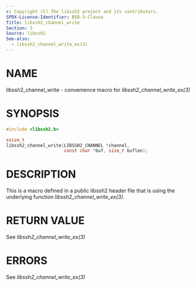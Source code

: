 ```yaml
---
c: Copyright (C) The libssh2 project and its contributors.
SPDX-License-Identifier: BSD-3-Clause
Title: libssh2_channel_write
Section: 3
Source: libssh2
See-also:
  - libssh2_channel_write_ex(3)
---
```


# NAME

libssh2_channel_write - convenience macro for *libssh2_channel_write_ex(3)*

# SYNOPSIS

~~~c
#include <libssh2.h>

ssize_t
libssh2_channel_write(LIBSSH2_CHANNEL *channel,
                      const char *buf, size_t buflen);
~~~

# DESCRIPTION

This is a macro defined in a public libssh2 header file that is using the
underlying function *libssh2_channel_write_ex(3)*.

# RETURN VALUE

See *libssh2_channel_write_ex(3)*

# ERRORS

See *libssh2_channel_write_ex(3)*
